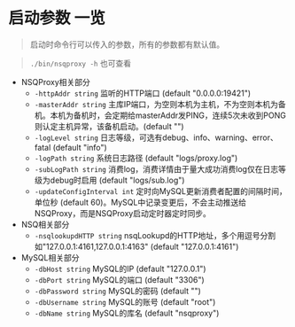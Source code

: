 # 启动参数 一览

> 启动时命令行可以传入的参数，所有的参数都有默认值。

> `./bin/nsqproxy -h` 也可查看

* NSQProxy相关部分
    * `-httpAddr string` 监听的HTTP端口 (default "0.0.0.0:19421")
    * `-masterAddr string` 主库IP端口，为空则本机为主机，不为空则本机为备机。本机为备机时，会定期给masterAddr发PING，连续5次未收到PONG则认定主机异常，该备机启动。(default "")
    * `-logLevel string` 日志等级，可选有debug、info、warning、error、fatal (default "info")
    * `-logPath string` 系统日志路径 (default "logs/proxy.log")
    * `-subLogPath string` 消费log，消费详情由于量大成功消费log仅在日志等级为debug时启用 (default "logs/sub.log")
    * `-updateConfigInterval int` 定时向MySQL更新消费者配置的间隔时间，单位秒 (default 60)。MySQL中记录变更后，不会主动推送给NSQProxy，而是NSQProxy启动定时器定时同步。
* NSQ相关部分
    * `-nsqlookupdHTTP string` nsqLookupd的HTTP地址，多个用逗号分割如"127.0.0.1:4161,127.0.0.1:4163" (default "127.0.0.1:4161")
* MySQL相关部分
    * `-dbHost string` MySQL的IP (default "127.0.0.1")
    * `-dbPort string` MySQL的端口 (default "3306")
    * `-dbPassword string` MySQL的密码 (default "")
    * `-dbUsername string` MySQL的账号 (default "root")
    * `-dbName string` MySQL的库名 (default "nsqproxy")